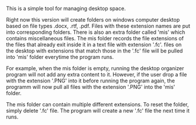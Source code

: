 This is a simple tool for managing desktop space.

Right now this version will create folders on windows computer desktop based on file types .docx, .rtf, .pdf. Files with these extension names are put into corresponding folders. There is also an extra folder called 'mis' which contains miscellaneous files. The mis folder records the file extensions of the files that already exit inside it in a text file with extension '.fc'. files on the desktop with extensions that match those in the '.fc' file will be pulled into 'mis' folder everytime the program runs. 

For example, when the mis folder is empty, running the desktop organizer program will not add any extra content to it. However, if the user drop a file with the extension '.PNG' into it before running the program again, the programm will now pull all files with the extension '.PNG' into the 'mis' folder. 

The mis folder can contain multiple different extensions. To reset the folder, simply delete '.fc' file. The program will create a new '.fc' file the next time it runs. 

